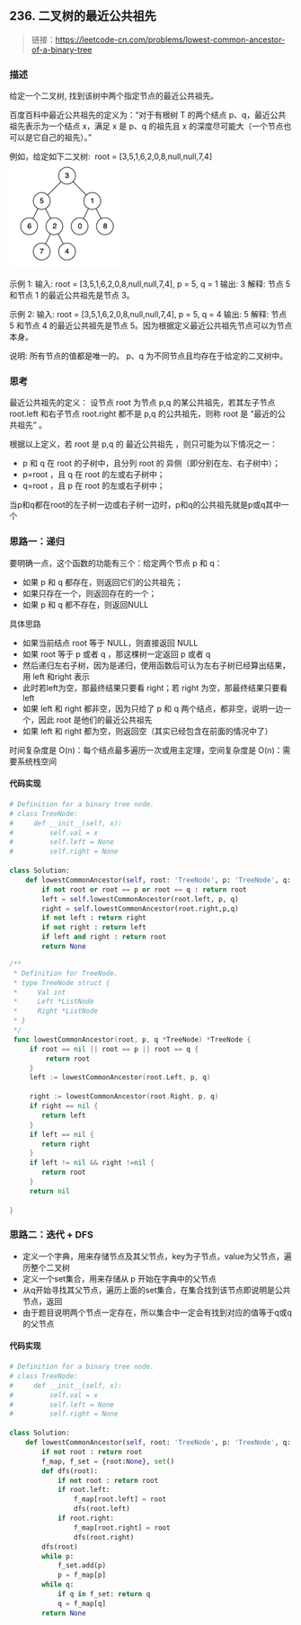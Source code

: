 ## 236. 二叉树的最近公共祖先
>链接：https://leetcode-cn.com/problems/lowest-common-ancestor-of-a-binary-tree

### 描述
给定一个二叉树, 找到该树中两个指定节点的最近公共祖先。

百度百科中最近公共祖先的定义为：“对于有根树 T 的两个结点 p、q，最近公共祖先表示为一个结点 x，满足 x 是 p、q 的祖先且 x 的深度尽可能大（一个节点也可以是它自己的祖先）。”

例如，给定如下二叉树:  root = [3,5,1,6,2,0,8,null,null,7,4]
![公共祖先](../images/tree13.png)


示例 1:
输入: root = [3,5,1,6,2,0,8,null,null,7,4], p = 5, q = 1
输出: 3
解释: 节点 5 和节点 1 的最近公共祖先是节点 3。

示例 2:
输入: root = [3,5,1,6,2,0,8,null,null,7,4], p = 5, q = 4
输出: 5
解释: 节点 5 和节点 4 的最近公共祖先是节点 5。因为根据定义最近公共祖先节点可以为节点本身。

说明:
所有节点的值都是唯一的。
p、q 为不同节点且均存在于给定的二叉树中。

### 思考
最近公共祖先的定义： 设节点 root 为节点 p,q 的某公共祖先，若其左子节点 root.left 和右子节点 root.right 都不是 p,q 的公共祖先，则称 root 是 “最近的公共祖先” 。

根据以上定义，若 root 是 p,q 的 最近公共祖先 ，则只可能为以下情况之一：
- p 和 q 在 root 的子树中，且分列 root 的 异侧（即分别在左、右子树中）；
- p=root ，且 q 在 root 的左或右子树中；
- q=root ，且 p 在 root 的左或右子树中；

当p和q都在root的左子树一边或右子树一边时，p和q的公共祖先就是p或q其中一个


### 思路一：递归
要明确一点，这个函数的功能有三个：给定两个节点 p 和 q：
- 如果 p 和 q 都存在，则返回它们的公共祖先；
- 如果只存在一个，则返回存在的一个；
- 如果 p 和 q 都不存在，则返回NULL

具体思路

- 如果当前结点 root 等于 NULL，则直接返回 NULL
- 如果 root 等于 p 或者 q ，那这棵树一定返回 p 或者 q
- 然后递归左右子树，因为是递归，使用函数后可认为左右子树已经算出结果，用 left 和right 表示
- 此时若left为空，那最终结果只要看 right；若 right 为空，那最终结果只要看 left
- 如果 left 和 right 都非空，因为只给了 p 和 q 两个结点，都非空，说明一边一个，因此 root 是他们的最近公共祖先
- 如果 left 和 right 都为空，则返回空（其实已经包含在前面的情况中了）

时间复杂度是 O(n)：每个结点最多遍历一次或用主定理，空间复杂度是 O(n)：需要系统栈空间

#### 代码实现
```python
# Definition for a binary tree node.
# class TreeNode:
#     def __init__(self, x):
#         self.val = x
#         self.left = None
#         self.right = None

class Solution:
    def lowestCommonAncestor(self, root: 'TreeNode', p: 'TreeNode', q: 'TreeNode') -> 'TreeNode':
        if not root or root == p or root == q : return root
        left = self.lowestCommonAncestor(root.left, p, q)
        right = self.lowestCommonAncestor(root.right,p,q)
        if not left : return right
        if not right : return left
        if left and right : return root
        return None
```
```go
/**
 * Definition for TreeNode.
 * type TreeNode struct {
 *     Val int
 *     Left *ListNode
 *     Right *ListNode
 * }
 */
 func lowestCommonAncestor(root, p, q *TreeNode) *TreeNode {
     if root == nil || root == p || root == q {
         return root
     }
     left := lowestCommonAncestor(root.Left, p, q)
     
     right := lowestCommonAncestor(root.Right, p, q)
     if right == nil {
        return left
     }
     if left == nil {
        return right
     }
     if left != nil && right !=nil {
        return root
     }
     return nil

}
```

### 思路二：迭代 + DFS
- 定义一个字典，用来存储节点及其父节点，key为子节点，value为父节点，遍历整个二叉树
- 定义一个set集合，用来存储从 p 开始在字典中的父节点
- 从q开始寻找其父节点，遍历上面的set集合，在集合找到该节点即说明是公共节点，返回
- 由于题目说明两个节点一定存在，所以集合中一定会有找到对应的值等于q或q的父节点

#### 代码实现
```python
# Definition for a binary tree node.
# class TreeNode:
#     def __init__(self, x):
#         self.val = x
#         self.left = None
#         self.right = None

class Solution:
    def lowestCommonAncestor(self, root: 'TreeNode', p: 'TreeNode', q: 'TreeNode') -> 'TreeNode':
        if not root : return root
        f_map, f_set = {root:None}, set()
        def dfs(root):
            if not root : return root
            if root.left:
                f_map[root.left] = root
                dfs(root.left)
            if root.right:
                f_map[root.right] = root
                dfs(root.right)
        dfs(root)
        while p:
            f_set.add(p)
            p = f_map[p]
        while q:
            if q in f_set: return q
            q = f_map[q]
        return None
```
















